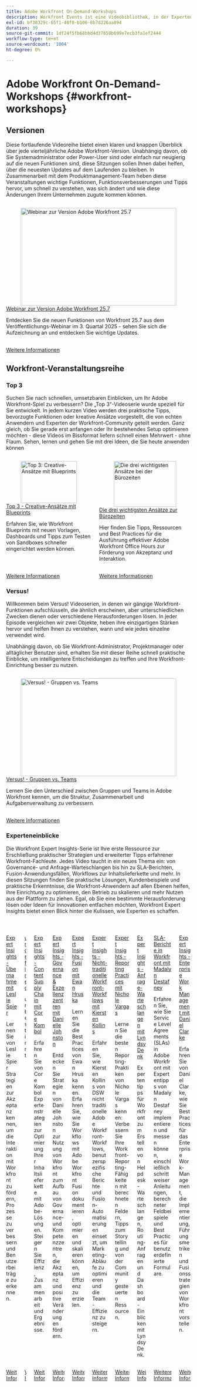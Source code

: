 ```yaml
---
title: Adobe Workfront On-Demand-Workshops
description: Workfront Events ist eine Videobibliothek, in der Experten und Kollegen ihre Gedanken und Ideen austauschen, wie Workfront die Arbeit für ihre Unternehmen verbessern kann.
exl-id: bf38329c-65f1-48f0-b106-8b7d226aa894
duration: 39
source-git-commit: 1df24f5fb68bbd4d37658b699e7ecb3fa1ef2444
workflow-type: tm+mt
source-wordcount: '1004'
ht-degree: 0%

---
```


# Adobe Workfront On-Demand-Workshops {#workfront-workshops}

## Versionen

Diese fortlaufende Videoreihe bietet einen klaren und knappen Überblick über jede vierteljährliche Adobe Workfront-Version. Unabhängig davon, ob Sie Systemadministrator oder Power-User sind oder einfach nur neugierig auf die neuen Funktionen sind, diese Sitzungen sollen Ihnen dabei helfen, über die neuesten Updates auf dem Laufenden zu bleiben. In Zusammenarbeit mit dem Produktmanagement-Team heben diese Veranstaltungen wichtige Funktionen, Funktionsverbesserungen und Tipps hervor, um schnell zu verstehen, was sich ändert und wie diese Änderungen Ihrem Unternehmen zugute kommen können.

<!-- CARDS

* releases/25-7-release-webinar.md

-->
<!-- START CARDS HTML - DO NOT MODIFY BY HAND -->
<div class="columns">
    <div class="column is-half-tablet is-half-desktop is-one-third-widescreen" aria-label="Adobe Workfront 25.7 release webinar">
        <div class="card" style="height: 100%; display: flex; flex-direction: column; height: 100%;">
            <div class="card-image">
                <figure class="image x-is-16by9">
                    <a href="releases/25-7-release-webinar.md" title="Webinar zur Version Adobe Workfront 25.7" target="_blank" rel="referrer">
                        <img class="is-bordered-r-small" src="https://video.tv.adobe.com/v/3464843/?format=jpeg&nocache=1755738322564" alt="Webinar zur Version Adobe Workfront 25.7"
                             style="width: 100%; aspect-ratio: 16 / 9; object-fit: cover; overflow: hidden; display: block; margin: auto;">
                    </a>
                </figure>
            </div>
            <div class="card-content is-padded-small" style="display: flex; flex-direction: column; flex-grow: 1; justify-content: space-between;">
                <div class="top-card-content">
                    <p class="headline is-size-6 has-text-weight-bold">
                        <a href="releases/25-7-release-webinar.md" target="_blank" rel="referrer" title="Webinar zur Version Adobe Workfront 25.7">Webinar zur Version Adobe Workfront 25.7</a>
                    </p>
                    <p class="is-size-6">Entdecken Sie die neuen Funktionen von Workfront 25.7 aus dem Veröffentlichungs-Webinar im 3. Quartal 2025 - sehen Sie sich die Aufzeichnung an und entdecken Sie wichtige Updates.</p>
                </div>
                <a href="releases/25-7-release-webinar.md" target="_blank" rel="referrer" class="spectrum-Button spectrum-Button--outline spectrum-Button--primary spectrum-Button--sizeM" style="align-self: flex-start; margin-top: 1rem;">
                    <span class="spectrum-Button-label has-no-wrap has-text-weight-bold">Weitere Informationen</span>
                </a>
            </div>
        </div>
    </div>
</div>
<!-- END CARDS HTML - DO NOT MODIFY BY HAND -->

<!--
## Featured Events

Explore the latest from your Adobe Workfront community through our curated selection of featured events. Each month, we host free live sessions covering a variety of topics to help you get the most out of Workfront. Missed a live event? No problem! Catch up with on-demand recordings that showcase customer stories, proven best practices, and valuable lessons learned. Want to connect in real time? Join upcoming live events to ask questions, share insights, and collaborate with peers. Visit the Experience League Events page regularly to see what’s coming up next!
-->

## Workfront-Veranstaltungsreihe

### Top 3

Suchen Sie nach schnellen, umsetzbaren Einblicken, um Ihr Adobe Workfront-Spiel zu verbessern? Die „Top 3“-Videoserie wurde speziell für Sie entwickelt. In jedem kurzen Video werden drei praktische Tipps, bevorzugte Funktionen oder kreative Ansätze vorgestellt, die von echten Anwendern und Experten der Workfront-Community geteilt werden. Ganz gleich, ob Sie gerade erst anfangen oder Ihr bestehendes Setup optimieren möchten - diese Videos im Bissformat liefern schnell einen Mehrwert - ohne Flaum. Sehen, lernen und gehen Sie mit drei Ideen, die Sie heute anwenden können

<!-- CARDS

* top3/blueprints.md
* top3/office-hours.md

-->
<!-- START CARDS HTML - DO NOT MODIFY BY HAND -->
<div class="columns">
    <div class="column is-half-tablet is-half-desktop is-one-third-widescreen" aria-label="Top 3 – Creative Approaches with Blueprints">
        <div class="card" style="height: 100%; display: flex; flex-direction: column; height: 100%;">
            <div class="card-image">
                <figure class="image x-is-16by9">
                    <a href="top3/blueprints.md" title="Top 3: Creative-Ansätze mit Blueprints" target="_blank" rel="referrer">
                        <img class="is-bordered-r-small" src="https://video.tv.adobe.com/v/3465321/?format=jpeg&nocache=1755738322896&captions=ger" alt="Top 3: Creative-Ansätze mit Blueprints"
                             style="width: 100%; aspect-ratio: 16 / 9; object-fit: cover; overflow: hidden; display: block; margin: auto;">
                    </a>
                </figure>
            </div>
            <div class="card-content is-padded-small" style="display: flex; flex-direction: column; flex-grow: 1; justify-content: space-between;">
                <div class="top-card-content">
                    <p class="headline is-size-6 has-text-weight-bold">
                        <a href="top3/blueprints.md" target="_blank" rel="referrer" title="Top 3: Creative-Ansätze mit Blueprints">Top 3 - Creative-Ansätze mit Blueprints</a>
                    </p>
                    <p class="is-size-6">Erfahren Sie, wie Workfront Blueprints mit neuen Vorlagen, Dashboards und Tipps zum Testen von Sandboxes schneller eingerichtet werden können.</p>
                </div>
                <a href="top3/blueprints.md" target="_blank" rel="referrer" class="spectrum-Button spectrum-Button--outline spectrum-Button--primary spectrum-Button--sizeM" style="align-self: flex-start; margin-top: 1rem;">
                    <span class="spectrum-Button-label has-no-wrap has-text-weight-bold">Weitere Informationen</span>
                </a>
            </div>
        </div>
    </div>
    <div class="column is-half-tablet is-half-desktop is-one-third-widescreen" aria-label="Top 3 Approaches to Office Hours">
        <div class="card" style="height: 100%; display: flex; flex-direction: column; height: 100%;">
            <div class="card-image">
                <figure class="image x-is-16by9">
                    <a href="top3/office-hours.md" title="Die drei wichtigsten Ansätze bei der Bürozeiten" target="_blank" rel="referrer">
                        <img class="is-bordered-r-small" src="https://video.tv.adobe.com/v/3470151/?format=jpeg&nocache=1755738322911&captions=ger" alt="Die drei wichtigsten Ansätze bei der Bürozeiten"
                             style="width: 100%; aspect-ratio: 16 / 9; object-fit: cover; overflow: hidden; display: block; margin: auto;">
                    </a>
                </figure>
            </div>
            <div class="card-content is-padded-small" style="display: flex; flex-direction: column; flex-grow: 1; justify-content: space-between;">
                <div class="top-card-content">
                    <p class="headline is-size-6 has-text-weight-bold">
                        <a href="top3/office-hours.md" target="_blank" rel="referrer" title="Die drei wichtigsten Ansätze bei der Bürozeiten">Die drei wichtigsten Ansätze zur Bürozeiten</a>
                    </p>
                    <p class="is-size-6">Hier finden Sie Tipps, Ressourcen und Best Practices für die Ausführung effektiver Adobe Workfront Office Hours zur Förderung von Akzeptanz und Interaktion.</p>
                </div>
                <a href="top3/office-hours.md" target="_blank" rel="referrer" class="spectrum-Button spectrum-Button--outline spectrum-Button--primary spectrum-Button--sizeM" style="align-self: flex-start; margin-top: 1rem;">
                    <span class="spectrum-Button-label has-no-wrap has-text-weight-bold">Weitere Informationen</span>
                </a>
            </div>
        </div>
    </div>
</div>
<!-- END CARDS HTML - DO NOT MODIFY BY HAND -->

### Versus!

Willkommen beim Versus! Videoserien, in denen wir gängige Workfront-Funktionen aufschlüsseln, die ähnlich erscheinen, aber unterschiedlichen Zwecken dienen oder verschiedene Herausforderungen lösen. In jeder Episode vergleichen wir zwei Objekte, heben ihre einzigartigen Stärken hervor und helfen Ihnen zu verstehen, wann und wie jedes einzelne verwendet wird.

Unabhängig davon, ob Sie Workfront-Administrator, Projektmanager oder alltäglicher Benutzer sind, erhalten Sie mit dieser Reihe schnell praktische Einblicke, um intelligentere Entscheidungen zu treffen und Ihre Workfront-Einrichtung besser zu nutzen.

<!-- CARDS

* versus/groups-vs-teams.md

-->
<!-- START CARDS HTML - DO NOT MODIFY BY HAND -->
<div class="columns">
    <div class="column is-half-tablet is-half-desktop is-one-third-widescreen" aria-label="Versus! – Groups vs. Teams">
        <div class="card" style="height: 100%; display: flex; flex-direction: column; height: 100%;">
            <div class="card-image">
                <figure class="image x-is-16by9">
                    <a href="versus/groups-vs-teams.md" title="Versus! - Gruppen vs. Teams" target="_blank" rel="referrer">
                        <img class="is-bordered-r-small" src="https://video.tv.adobe.com/v/3467362/?format=jpeg&nocache=1755738323112&captions=ger" alt="Versus! - Gruppen vs. Teams"
                             style="width: 100%; aspect-ratio: 16 / 9; object-fit: cover; overflow: hidden; display: block; margin: auto;">
                    </a>
                </figure>
            </div>
            <div class="card-content is-padded-small" style="display: flex; flex-direction: column; flex-grow: 1; justify-content: space-between;">
                <div class="top-card-content">
                    <p class="headline is-size-6 has-text-weight-bold">
                        <a href="versus/groups-vs-teams.md" target="_blank" rel="referrer" title="Versus! - Gruppen vs. Teams">Versus! - Gruppen vs. Teams</a>
                    </p>
                    <p class="is-size-6">Lernen Sie den Unterschied zwischen Gruppen und Teams in Adobe Workfront kennen, um die Struktur, Zusammenarbeit und Aufgabenverwaltung zu verbessern.</p>
                </div>
                <a href="versus/groups-vs-teams.md" target="_blank" rel="referrer" class="spectrum-Button spectrum-Button--outline spectrum-Button--primary spectrum-Button--sizeM" style="align-self: flex-start; margin-top: 1rem;">
                    <span class="spectrum-Button-label has-no-wrap has-text-weight-bold">Weitere Informationen</span>
                </a>
            </div>
        </div>
    </div>
</div>
<!-- END CARDS HTML - DO NOT MODIFY BY HAND -->

### Experteneinblicke

Die Workfront Expert Insights-Serie ist Ihre erste Ressource zur Erschließung praktischer Strategien und erweiterter Tipps erfahrener Workfront-Fachleute. Jedes Video taucht in ein neues Thema ein: von Governance- und Anfrage-Warteschlangen bis hin zu SLA-Berichten, Fusion-Anwendungsfällen, Workflows zur Inhaltslieferkette und mehr.
In diesen Sitzungen finden Sie praktische Lösungen, Kundenbeispiele und praktische Erkenntnisse, die Workfront-Anwendern auf allen Ebenen helfen, ihre Einrichtung zu optimieren, den Betrieb zu skalieren und mehr Nutzen aus der Plattform zu ziehen. Egal, ob Sie eine bestimmte Herausforderung lösen oder Ideen für Innovationen entfachen möchten, Workfront Expert Insights bietet einen Blick hinter die Kulissen, wie Experten es schaffen.

<!-- CARDS 

* expert-insights/adoption.md
* expert-insights/adoption-surveys.md
* expert-insights/content-supply-chain.md
* expert-insights/centers-of-excellence.md
* expert-insights/fusion.md
* expert-insights/non-traditional-workfront-workflows.md
* expert-insights/reporting-practices.md
* expert-insights/request-queues.md
* expert-insights/sla-reporting.md
* expert-insights/enterprise-work-management.md

-->
<!-- START CARDS HTML - DO NOT MODIFY BY HAND -->
<div class="columns">
    <div class="column is-half-tablet is-half-desktop is-one-third-widescreen" aria-label="Expert Insights - Adoption with Leslie Spier">
        <div class="card" style="height: 100%; display: flex; flex-direction: column; height: 100%;">
            <div class="card-image">
                <figure class="image x-is-16by9">
                    <a href="expert-insights/adoption.md" title="Expert Insights - Übernahme mit Leslie Spier" target="_blank" rel="referrer">
                        <img class="is-bordered-r-small" src="https://video.tv.adobe.com/v/3469936/?format=jpeg&nocache=1755738323318&captions=ger" alt="Expert Insights - Übernahme mit Leslie Spier"
                             style="width: 100%; aspect-ratio: 16 / 9; object-fit: cover; overflow: hidden; display: block; margin: auto;">
                    </a>
                </figure>
            </div>
            <div class="card-content is-padded-small" style="display: flex; flex-direction: column; flex-grow: 1; justify-content: space-between;">
                <div class="top-card-content">
                    <p class="headline is-size-6 has-text-weight-bold">
                        <a href="expert-insights/adoption.md" target="_blank" rel="referrer" title="Expert Insights - Übernahme mit Leslie Spier">Expert Insights - Übernahme mit Leslie Spier</a>
                    </p>
                    <p class="is-size-6">Lernen Sie von Leslie Spier Strategien zur Akzeptanz kennen, um die Interaktion mit Workfront zu fördern, Prozesse zu verbessern und Benutzerbeiträge zu erkennen.</p>
                </div>
                <a href="expert-insights/adoption.md" target="_blank" rel="referrer" class="spectrum-Button spectrum-Button--outline spectrum-Button--primary spectrum-Button--sizeM" style="align-self: flex-start; margin-top: 1rem;">
                    <span class="spectrum-Button-label has-no-wrap has-text-weight-bold">Weitere Informationen</span>
                </a>
            </div>
        </div>
    </div>
    <div class="column is-half-tablet is-half-desktop is-one-third-widescreen" aria-label="undefined">
        <div class="card" style="height: 100%; display: flex; flex-direction: column; height: 100%;">
            <div class="card-image">
                <figure class="image x-is-16by9">
                    <a href="expert-insights/adoption-surveys.md" title="unbestimmt" target="_blank" rel="referrer">
                        <img class="is-bordered-r-small" src="https://video.tv.adobe.com/v/3469959/?format=jpeg&nocache=1755738323302&captions=ger" alt="unbestimmt"
                             style="width: 100%; aspect-ratio: 16 / 9; object-fit: cover; overflow: hidden; display: block; margin: auto;">
                    </a>
                </figure>
            </div>
            <div class="card-content is-padded-small" style="display: flex; flex-direction: column; flex-grow: 1; justify-content: space-between;">
                <div class="top-card-content">
                    <p class="headline is-size-6 has-text-weight-bold">
                        <a href="expert-insights/adoption-surveys.md" target="_blank" rel="referrer" title="unbestimmt">undefined</a>
                    </p>
                    <p class="is-size-6">unbestimmt</p>
                </div>
                <a href="expert-insights/adoption-surveys.md" target="_blank" rel="referrer" class="spectrum-Button spectrum-Button--outline spectrum-Button--primary spectrum-Button--sizeM" style="align-self: flex-start; margin-top: 1rem;">
                    <span class="spectrum-Button-label has-no-wrap has-text-weight-bold">Weitere Informationen</span>
                </a>
            </div>
        </div>
    </div>
    <div class="column is-half-tablet is-half-desktop is-one-third-widescreen" aria-label="Expert Insights – Content Supply Chain with Corre Kombol">
        <div class="card" style="height: 100%; display: flex; flex-direction: column; height: 100%;">
            <div class="card-image">
                <figure class="image x-is-16by9">
                    <a href="expert-insights/content-supply-chain.md" title="Expert Insights - Content Supply Chain mit Core Kombol" target="_blank" rel="referrer">
                        <img class="is-bordered-r-small" src="https://video.tv.adobe.com/v/3469899/?format=jpeg&nocache=1755738323330" alt="Expert Insights - Content Supply Chain mit Core Kombol"
                             style="width: 100%; aspect-ratio: 16 / 9; object-fit: cover; overflow: hidden; display: block; margin: auto;">
                    </a>
                </figure>
            </div>
            <div class="card-content is-padded-small" style="display: flex; flex-direction: column; flex-grow: 1; justify-content: space-between;">
                <div class="top-card-content">
                    <p class="headline is-size-6 has-text-weight-bold">
                        <a href="expert-insights/content-supply-chain.md" target="_blank" rel="referrer" title="Expert Insights - Content Supply Chain mit Core Kombol">Expert Insights - Content Supply Chain mit Core Kombol</a>
                    </p>
                    <p class="is-size-6">Erfahren Sie von Core Kombol Expertenstrategien zur Optimierung Ihrer Inhaltslieferkette mit Adobe-Lösungen. Steigern Sie Effizienz, Zusammenarbeit und Ergebnisse.</p>
                </div>
                <a href="expert-insights/content-supply-chain.md" target="_blank" rel="referrer" class="spectrum-Button spectrum-Button--outline spectrum-Button--primary spectrum-Button--sizeM" style="align-self: flex-start; margin-top: 1rem;">
                    <span class="spectrum-Button-label has-no-wrap has-text-weight-bold">Weitere Informationen</span>
                </a>
            </div>
        </div>
    </div>
    <div class="column is-half-tablet is-half-desktop is-one-third-widescreen" aria-label="Expert Insights – Governance & Centers of Excellence with Danielle Johnston">
        <div class="card" style="height: 100%; display: flex; flex-direction: column; height: 100%;">
            <div class="card-image">
                <figure class="image x-is-16by9">
                    <a href="expert-insights/centers-of-excellence.md" title="Expert Insights - Governance &amp; Exzellenzzentren mit Danielle Johnston" target="_blank" rel="referrer">
                        <img class="is-bordered-r-small" src="https://video.tv.adobe.com/v/3469897/?format=jpeg&nocache=1755738323349" alt="Expert Insights - Governance &amp; Exzellenzzentren mit Danielle Johnston"
                             style="width: 100%; aspect-ratio: 16 / 9; object-fit: cover; overflow: hidden; display: block; margin: auto;">
                    </a>
                </figure>
            </div>
            <div class="card-content is-padded-small" style="display: flex; flex-direction: column; flex-grow: 1; justify-content: space-between;">
                <div class="top-card-content">
                    <p class="headline is-size-6 has-text-weight-bold">
                        <a href="expert-insights/centers-of-excellence.md" target="_blank" rel="referrer" title="Expert Insights - Governance &amp; Exzellenzzentren mit Danielle Johnston">Expert Insights - Governance &amp; Exzellenzzentren mit Danielle Johnston</a>
                    </p>
                    <p class="is-size-6">Entdecken Sie Strategien von Danielle Johnston zur Nutzung von Workfront zum Aufbau von Governance- und Kompetenzzentren, die Akzeptanz und positive Veränderungen fördern.</p>
                </div>
                <a href="expert-insights/centers-of-excellence.md" target="_blank" rel="referrer" class="spectrum-Button spectrum-Button--outline spectrum-Button--primary spectrum-Button--sizeM" style="align-self: flex-start; margin-top: 1rem;">
                    <span class="spectrum-Button-label has-no-wrap has-text-weight-bold">Weitere Informationen</span>
                </a>
            </div>
        </div>
    </div>
    <div class="column is-half-tablet is-half-desktop is-one-third-widescreen" aria-label="Expert Insights – Fusion with Ewan Hruska">
        <div class="card" style="height: 100%; display: flex; flex-direction: column; height: 100%;">
            <div class="card-image">
                <figure class="image x-is-16by9">
                    <a href="expert-insights/fusion.md" title="Expert Insights - Fusion mit Ewan Hruska" target="_blank" rel="referrer">
                        <img class="is-bordered-r-small" src="https://video.tv.adobe.com/v/3469896/?format=jpeg&nocache=1755738323340" alt="Expert Insights - Fusion mit Ewan Hruska"
                             style="width: 100%; aspect-ratio: 16 / 9; object-fit: cover; overflow: hidden; display: block; margin: auto;">
                    </a>
                </figure>
            </div>
            <div class="card-content is-padded-small" style="display: flex; flex-direction: column; flex-grow: 1; justify-content: space-between;">
                <div class="top-card-content">
                    <p class="headline is-size-6 has-text-weight-bold">
                        <a href="expert-insights/fusion.md" target="_blank" rel="referrer" title="Expert Insights - Fusion mit Ewan Hruska">Expert Insights - Fusion mit Ewan Hruska</a>
                    </p>
                    <p class="is-size-6">Lernen Sie die Best Practices von Ewan Hruska kennen. Erfahren Sie, wie Sie Workflows mit Adobe Workfront Fusion dokumentieren, optimieren und skalieren können, um Effizienz zu erzielen.</p>
                </div>
                <a href="expert-insights/fusion.md" target="_blank" rel="referrer" class="spectrum-Button spectrum-Button--outline spectrum-Button--primary spectrum-Button--sizeM" style="align-self: flex-start; margin-top: 1rem;">
                    <span class="spectrum-Button-label has-no-wrap has-text-weight-bold">Weitere Informationen</span>
                </a>
            </div>
        </div>
    </div>
    <div class="column is-half-tablet is-half-desktop is-one-third-widescreen" aria-label="Expert Insights - Non-Traditional Workfront Workflows with Kiersten Kollins">
        <div class="card" style="height: 100%; display: flex; flex-direction: column; height: 100%;">
            <div class="card-image">
                <figure class="image x-is-16by9">
                    <a href="expert-insights/non-traditional-workfront-workflows.md" title="Expert Insights - Nicht-traditionelle Workfront-Workflows mit Kiersten Kollins" target="_blank" rel="referrer">
                        <img class="is-bordered-r-small" src="https://video.tv.adobe.com/v/3469948/?format=jpeg&nocache=1755738323368&captions=ger" alt="Expert Insights - Nicht-traditionelle Workfront-Workflows mit Kiersten Kollins"
                             style="width: 100%; aspect-ratio: 16 / 9; object-fit: cover; overflow: hidden; display: block; margin: auto;">
                    </a>
                </figure>
            </div>
            <div class="card-content is-padded-small" style="display: flex; flex-direction: column; flex-grow: 1; justify-content: space-between;">
                <div class="top-card-content">
                    <p class="headline is-size-6 has-text-weight-bold">
                        <a href="expert-insights/non-traditional-workfront-workflows.md" target="_blank" rel="referrer" title="Expert Insights - Nicht-traditionelle Workfront-Workflows mit Kiersten Kollins">Expert Insights - Nicht-traditionelle Workfront-Workflows mit Kiersten Kollins</a>
                    </p>
                    <p class="is-size-6">Erfahren Sie, wie Kiersten Kollins von DSW nicht traditionelle Adobe Workfront-Workflows, benutzerspezifische Berichte und Fusion-Automatisierungen einsetzt, um Marketing-Abläufe zu optimieren und die Team-Effizienz zu steigern.</p>
                </div>
                <a href="expert-insights/non-traditional-workfront-workflows.md" target="_blank" rel="referrer" class="spectrum-Button spectrum-Button--outline spectrum-Button--primary spectrum-Button--sizeM" style="align-self: flex-start; margin-top: 1rem;">
                    <span class="spectrum-Button-label has-no-wrap has-text-weight-bold">Weitere Informationen</span>
                </a>
            </div>
        </div>
    </div>
    <div class="column is-half-tablet is-half-desktop is-one-third-widescreen" aria-label="Expert Insights – Reporting Practices with Nichole Vargas">
        <div class="card" style="height: 100%; display: flex; flex-direction: column; height: 100%;">
            <div class="card-image">
                <figure class="image x-is-16by9">
                    <a href="expert-insights/reporting-practices.md" title="Expert Insights - Reporting Practices mit Nichole Vargas" target="_blank" rel="referrer">
                        <img class="is-bordered-r-small" src="https://video.tv.adobe.com/v/3469974/?format=jpeg&nocache=1755738323359&captions=ger" alt="Expert Insights - Reporting Practices mit Nichole Vargas"
                             style="width: 100%; aspect-ratio: 16 / 9; object-fit: cover; overflow: hidden; display: block; margin: auto;">
                    </a>
                </figure>
            </div>
            <div class="card-content is-padded-small" style="display: flex; flex-direction: column; flex-grow: 1; justify-content: space-between;">
                <div class="top-card-content">
                    <p class="headline is-size-6 has-text-weight-bold">
                        <a href="expert-insights/reporting-practices.md" target="_blank" rel="referrer" title="Expert Insights - Reporting Practices mit Nichole Vargas">Expert Insights - Reporting Practices mit Nichole Vargas</a>
                    </p>
                    <p class="is-size-6">Lernen Sie die besten Reporting-Praktiken von Nichole Vargas kennen: Verbessern Sie Ihre Workfront-Reporting-Fähigkeiten mit berechneten Feldern, Tipps zum Storytelling und von der Community gesteuerten Ressourcen.</p>
                </div>
                <a href="expert-insights/reporting-practices.md" target="_blank" rel="referrer" class="spectrum-Button spectrum-Button--outline spectrum-Button--primary spectrum-Button--sizeM" style="align-self: flex-start; margin-top: 1rem;">
                    <span class="spectrum-Button-label has-no-wrap has-text-weight-bold">Weitere Informationen</span>
                </a>
            </div>
        </div>
    </div>
    <div class="column is-half-tablet is-half-desktop is-one-third-widescreen" aria-label="Expert Insights - Request Queues with Lyndsy Denk">
        <div class="card" style="height: 100%; display: flex; flex-direction: column; height: 100%;">
            <div class="card-image">
                <figure class="image x-is-16by9">
                    <a href="expert-insights/request-queues.md" title="Expert Insights - Anfrage-Warteschlangen mit Lyndsy Denk" target="_blank" rel="referrer">
                        <img class="is-bordered-r-small" src="https://video.tv.adobe.com/v/3465272/?format=jpeg&nocache=1755738323377" alt="Expert Insights - Anfrage-Warteschlangen mit Lyndsy Denk"
                             style="width: 100%; aspect-ratio: 16 / 9; object-fit: cover; overflow: hidden; display: block; margin: auto;">
                    </a>
                </figure>
            </div>
            <div class="card-content is-padded-small" style="display: flex; flex-direction: column; flex-grow: 1; justify-content: space-between;">
                <div class="top-card-content">
                    <p class="headline is-size-6 has-text-weight-bold">
                        <a href="expert-insights/request-queues.md" target="_blank" rel="referrer" title="Expert Insights - Anfrage-Warteschlangen mit Lyndsy Denk">Expert Insights - Anfrage-Warteschlangen mit Lyndsy Denk</a>
                    </p>
                    <p class="is-size-6">Expertentipps für Workfront zum Erstellen von Helpdesk-Warteschlangen, Routing-Anfragen und Dashboard-Einblicken mit Lyndsy Denk.</p>
                </div>
                <a href="expert-insights/request-queues.md" target="_blank" rel="referrer" class="spectrum-Button spectrum-Button--outline spectrum-Button--primary spectrum-Button--sizeM" style="align-self: flex-start; margin-top: 1rem;">
                    <span class="spectrum-Button-label has-no-wrap has-text-weight-bold">Weitere Informationen</span>
                </a>
            </div>
        </div>
    </div>
    <div class="column is-half-tablet is-half-desktop is-one-third-widescreen" aria-label="SLA Reporting in Workfront with Madalyn Destafney">
        <div class="card" style="height: 100%; display: flex; flex-direction: column; height: 100%;">
            <div class="card-image">
                <figure class="image x-is-16by9">
                    <a href="expert-insights/sla-reporting.md" title="SLA Reporting in Workfront mit Madalyn Destafney" target="_blank" rel="referrer">
                        <img class="is-bordered-r-small" src="https://video.tv.adobe.com/v/3469987/?format=jpeg&nocache=1755738323385&captions=ger" alt="SLA Reporting in Workfront mit Madalyn Destafney"
                             style="width: 100%; aspect-ratio: 16 / 9; object-fit: cover; overflow: hidden; display: block; margin: auto;">
                    </a>
                </figure>
            </div>
            <div class="card-content is-padded-small" style="display: flex; flex-direction: column; flex-grow: 1; justify-content: space-between;">
                <div class="top-card-content">
                    <p class="headline is-size-6 has-text-weight-bold">
                        <a href="expert-insights/sla-reporting.md" target="_blank" rel="referrer" title="SLA Reporting in Workfront mit Madalyn Destafney">SLA-Berichte in Workfront mit Madalyn Destafney</a>
                    </p>
                    <p class="is-size-6">Erfahren Sie, wie Sie Service Level Agreements (SLAs) in Adobe Workfront mit Expertentipps von Madalyn Destafney implementieren und messen können, einschließlich schrittweiser Anleitungen, berechneter Feldbeispiele und Best Practices für benutzerdefinierte Formulare.</p>
                </div>
                <a href="expert-insights/sla-reporting.md" target="_blank" rel="referrer" class="spectrum-Button spectrum-Button--outline spectrum-Button--primary spectrum-Button--sizeM" style="align-self: flex-start; margin-top: 1rem;">
                    <span class="spectrum-Button-label has-no-wrap has-text-weight-bold">Weitere Informationen</span>
                </a>
            </div>
        </div>
    </div>
    <div class="column is-half-tablet is-half-desktop is-one-third-widescreen" aria-label="Expert Insights – Enterprise Work Management with Daniel Clarke">
        <div class="card" style="height: 100%; display: flex; flex-direction: column; height: 100%;">
            <div class="card-image">
                <figure class="image x-is-16by9">
                    <a href="expert-insights/enterprise-work-management.md" title="Expert Insights - Enterprise Work Management mit Daniel Clarke" target="_blank" rel="referrer">
                        <img class="is-bordered-r-small" src="https://video.tv.adobe.com/v/3469898/?format=jpeg&nocache=1755738323393" alt="Expert Insights - Enterprise Work Management mit Daniel Clarke"
                             style="width: 100%; aspect-ratio: 16 / 9; object-fit: cover; overflow: hidden; display: block; margin: auto;">
                    </a>
                </figure>
            </div>
            <div class="card-content is-padded-small" style="display: flex; flex-direction: column; flex-grow: 1; justify-content: space-between;">
                <div class="top-card-content">
                    <p class="headline is-size-6 has-text-weight-bold">
                        <a href="expert-insights/enterprise-work-management.md" target="_blank" rel="referrer" title="Expert Insights - Enterprise Work Management mit Daniel Clarke">Expert Insights - Enterprise Work Management mit Daniel Clarke</a>
                    </p>
                    <p class="is-size-6">Erfahren Sie von Daniel Clarke, wie Sie Best Practices für das Enterprise Work-Management, die Implementierung, Führungsmetriken und Fusionsstrategien von Workfront vorstellen.</p>
                </div>
                <a href="expert-insights/enterprise-work-management.md" target="_blank" rel="referrer" class="spectrum-Button spectrum-Button--outline spectrum-Button--primary spectrum-Button--sizeM" style="align-self: flex-start; margin-top: 1rem;">
                    <span class="spectrum-Button-label has-no-wrap has-text-weight-bold">Weitere Informationen</span>
                </a>
            </div>
        </div>
    </div>
</div>
<!-- END CARDS HTML - DO NOT MODIFY BY HAND -->
